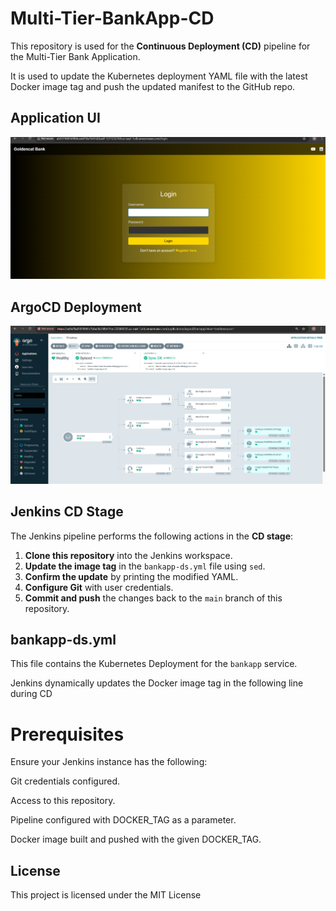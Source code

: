 # Multi-Tier-BankApp-CD

This repository is used for the **Continuous Deployment (CD)** pipeline for the Multi-Tier Bank Application.

It is used to update the Kubernetes deployment YAML file with the latest Docker image tag and push the updated manifest to the GitHub repo.

## Application UI

![Application](bankapp/Images/Application.png)

## ArgoCD Deployment

![ArgoCD Interface](bankapp/Images/Argocd.png)

## Jenkins CD Stage

The Jenkins pipeline performs the following actions in the **CD stage**:

1. **Clone this repository** into the Jenkins workspace.
2. **Update the image tag** in the `bankapp-ds.yml` file using `sed`.
3. **Confirm the update** by printing the modified YAML.
4. **Configure Git** with user credentials.
5. **Commit and push** the changes back to the `main` branch of this repository.

   
##  bankapp-ds.yml

This file contains the Kubernetes Deployment for the `bankapp` service.

Jenkins dynamically updates the Docker image tag in the following line during CD


# Prerequisites
Ensure your Jenkins instance has the following:

Git credentials configured.

Access to this repository.

Pipeline configured with DOCKER_TAG as a parameter.

Docker image built and pushed with the given DOCKER_TAG.

## License
This project is licensed under the MIT License

